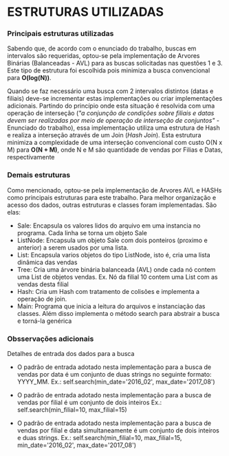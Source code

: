 # ESTRUTURAS UTILIZADAS #

### Principais estruturas utilizadas ###

Sabendo que, de acordo com o enunciado do trabalho, buscas em intervalos são requeridas, optou-se pela implementação de
Arvores Binárias (Balanceadas - AVL) para as buscas solicitadas nas questões 1 e 3. Este tipo de estrutura foi escolhida
pois minimiza a busca convencional para **O(log(N))**.

Quando se faz necessário uma busca com 2 intervalos distintos (datas e filiais) deve-se incrementar estas implementações ou
criar implementações adicionais. Partindo do princípio onde esta situação é resolvida com uma operação de interseção (*"a conjunção
de condições sobre filiais e datas devem ser realizadas por meio de operação de interseção de conjuntos"* - Enunciado do trabalho),
essa implementação utiliza uma estrutura de Hash e realiza a interseção através de um Join (*Hash Join*). Esta estrutura minimiza a
complexidade de uma interseção convencional com custo O(N x M) para **O(N + M)**, onde N e M são quantidade de vendas por Filias e
Datas, respectivamente

### Demais estruturas ###

Como mencionado, optou-se pela implementação de Arvores AVL e HASHs como principais estruturas para este trabalho.
Para melhor organização e acesso dos dados, outras estruturas  e classes foram implementadas. São elas:

* Sale: Encapsula os valores lidos do arquivo em uma instancia no programa. Cada linha se torna um objeto Sale
* ListNode: Encapsula um objeto Sale com dois ponteiros (proximo e anterior) a serem usados por uma lista.
* List: Encapsula varios objetos do tipo ListNode, isto é, cria uma lista dinâmica das vendas
* Tree: Cria uma árvore binária balanceada (AVL) onde cada nó contem uma List de objetos vendas.
Ex. Nó da filial 10 contem uma List com as vendas desta filial
* Hash: Cria um Hash com tratamento de colisões e implementa a operação de join.
* Main: Programa que inicia a leitura do arquivos e instanciação das classes. Além disso implementa o método search para
abstrair a busca e torná-la genérica


### Obsservações adicionais ###

Detalhes de entrada dos dados para a busca

* O padrão de entrada adotado nesta implementação para a busca de vendas por data é um conjunto de duas strings no seguinte
formato: YYYY_MM. Ex.: self.search(min_date='2016_02', max_date='2017_08')

* O padrão de entrada adotado nesta implementação para a busca de vendas por filial é um conjunto de dois inteiros
Ex.: self.search(min_filial=10, max_filial=15)

* O padrão de entrada adotado nesta implementação para a busca de vendas por filial e data simultaneamente é um conjunto de
dois inteiros e duas strings. Ex.: self.search(min_filial=10, max_filial=15, min_date='2016_02', max_date='2017_08')